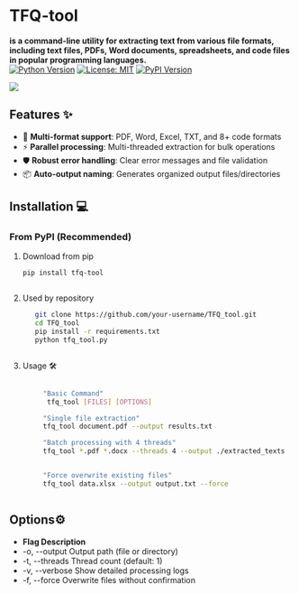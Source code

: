 # TFQ-tool  
**is a command-line utility for extracting text from various file formats, including text files, PDFs, Word documents, spreadsheets, and code files in popular programming languages.**  
[![Python Version](https://img.shields.io/badge/Python-3.8%2B-blue)](https://www.python.org/)
[![License: MIT](https://img.shields.io/badge/License-MIT-yellow.svg)](https://opensource.org/licenses/MIT)
[![PyPI Version](https://img.shields.io/pypi/v/tfq-tool)](https://pypi.org/project/tfq-tool/)

![](https://via.placeholder.com/800x200.png?text=TFQ_tool+Demo) <!-- Add real screenshot later -->

## Features ✨
- 📂 **Multi-format support**: PDF, Word, Excel, TXT, and 8+ code formats
- ⚡ **Parallel processing**: Multi-threaded extraction for bulk operations
- 🛡️ **Robust error handling**: Clear error messages and file validation
- 📦 **Auto-output naming**: Generates organized output files/directories

## Installation 💻

### From PyPI (Recommended)




1. Download from pip

   ```bash
   pip install tfq-tool



2. Used by repository
   ```bash
      git clone https://github.com/your-username/TFQ_tool.git
      cd TFQ_tool
      pip install -r requirements.txt
      python tfq_tool.py



3. Usage 🛠️

    ```bash

         "Basic Command"
          tfq_tool [FILES] [OPTIONS] 

         "Single file extraction" 
         tfq_tool document.pdf --output results.txt 

         "Batch processing with 4 threads"
         tfq_tool *.pdf *.docx --threads 4 --output ./extracted_texts


         "Force overwrite existing files"  
         tfq_tool data.xlsx --output output.txt --force



## Options⚙️


- **Flag	Description**
- -o, --output	Output path (file or directory)
- -t, --threads	Thread count (default: 1)
- -v, --verbose	Show detailed processing logs
- -f, --force  	Overwrite files without confirmation

